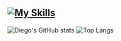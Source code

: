 
[![My Skills](https://skillicons.dev/icons?i=python,django,flask,sqlite,cpp,linux,bash,js,nodejs,html,css,godot,git,lua)](https://skillicons.dev)
---
![Diego's GitHub stats](https://github-readme-stats.vercel.app/api?username=odiegosilva1&show_icons=true&theme=transparent)
![Top Langs](https://github-readme-stats.vercel.app/api/top-langs/?username=odiegosilva1&layout=compact)

